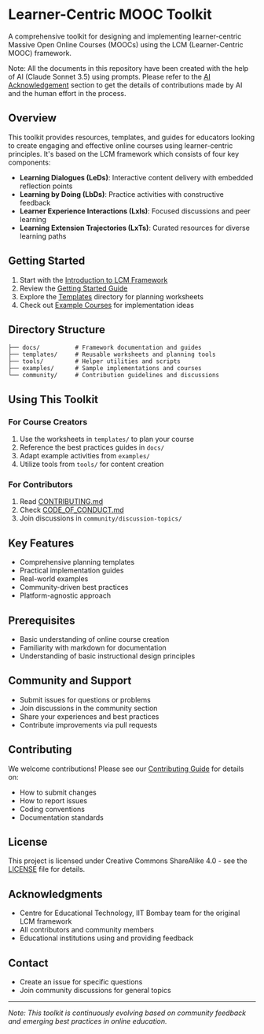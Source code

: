 # Learner-Centric MOOC Toolkit

A comprehensive toolkit for designing and implementing learner-centric Massive Open Online Courses (MOOCs) using the LCM (Learner-Centric MOOC) framework.

Note: All the documents in this repository have been created with the help of AI (Claude Sonnet 3.5) using prompts. Please refer to the [AI Acknowledgement](./AI-ACKNOWLEDGEMENT.md) section to get the details of contributions made by AI and the human effort in the process.

## Overview

This toolkit provides resources, templates, and guides for educators looking to create engaging and effective online courses using learner-centric principles. It's based on the LCM framework which consists of four key components:

- **Learning Dialogues (LeDs)**: Interactive content delivery with embedded reflection points
- **Learning by Doing (LbDs)**: Practice activities with constructive feedback
- **Learner Experience Interactions (LxIs)**: Focused discussions and peer learning
- **Learning Extension Trajectories (LxTs)**: Curated resources for diverse learning paths

## Getting Started

1. Start with the [Introduction to LCM Framework](docs/lcm-framework.md)
2. Review the [Getting Started Guide](docs/getting-started.md)
3. Explore the [Templates](templates/) directory for planning worksheets
4. Check out [Example Courses](examples/) for implementation ideas

## Directory Structure

```
├── docs/          # Framework documentation and guides
├── templates/     # Reusable worksheets and planning tools
├── tools/         # Helper utilities and scripts
├── examples/      # Sample implementations and courses
└── community/     # Contribution guidelines and discussions
```

## Using This Toolkit

### For Course Creators
1. Use the worksheets in `templates/` to plan your course
2. Reference the best practices guides in `docs/`
3. Adapt example activities from `examples/`
4. Utilize tools from `tools/` for content creation

### For Contributors
1. Read [CONTRIBUTING.md](community/CONTRIBUTING.md)
2. Check [CODE_OF_CONDUCT.md](community/CODE_OF_CONDUCT.md)
3. Join discussions in `community/discussion-topics/`

## Key Features

- Comprehensive planning templates
- Practical implementation guides
- Real-world examples
- Community-driven best practices
- Platform-agnostic approach

## Prerequisites

- Basic understanding of online course creation
- Familiarity with markdown for documentation
- Understanding of basic instructional design principles

## Community and Support

- Submit issues for questions or problems
- Join discussions in the community section
- Share your experiences and best practices
- Contribute improvements via pull requests

## Contributing

We welcome contributions! Please see our [Contributing Guide](community/CONTRIBUTING.md) for details on:
- How to submit changes
- How to report issues
- Coding conventions
- Documentation standards

## License

This project is licensed under Creative Commons ShareAlike 4.0 - see the [LICENSE](LICENSE) file for details.

## Acknowledgments

- Centre for Educational Technology, IIT Bombay team for the original LCM framework
- All contributors and community members
- Educational institutions using and providing feedback

## Contact

- Create an issue for specific questions
- Join community discussions for general topics

---

*Note: This toolkit is continuously evolving based on community feedback and emerging best practices in online education.*